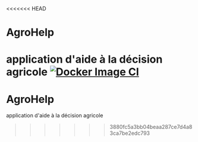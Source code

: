<<<<<<< HEAD
# AgroHelp
application d'aide à la décision agricole
[![Docker Image CI](https://github.com/BrownofDarkness/AgroHelp/actions/workflows/docker-image.yml/badge.svg)](https://github.com/BrownofDarkness/AgroHelp/actions/workflows/docker-image.yml)
=======
# AgroHelp
application d'aide à la décision agricole
>>>>>>> 3880fc5a3bb04beaa287ce7d4a83ca7be2edc793
